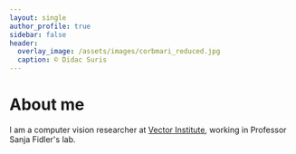 ```yaml
---
layout: single
author_profile: true
sidebar: false
header:
  overlay_image: /assets/images/corbmari_reduced.jpg
  caption: © Didac Suris
---
```

<h1>About me</h1>
<p>I am a computer vision researcher at <a href="https://vectorinstitute.ai/">Vector Institute</a>, working in Professor Sanja Fidler's lab.</p>

